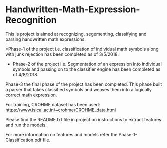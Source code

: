 # Handwritten-Math-Expression-Recognition

This is project is aimed at recognizing, segementing, classifying and parsing handwritten math expressions.

*Phase-1 of the project i.e. classification of individual math symbols along with junk rejection has been completed as of 3/5/2018.
* Phase-2 of the project i.e. Segmentation of an expression into individual symbols and passing on to the classifier engine has been completed as of 4/8/2018.

Phase-3 the final phase of the project has been completed. This phase built a parser that takes classified symbols and weaves them into a logically correct math expression.

For training, CROHME dataset has been used: https://www.isical.ac.in/~crohme/CROHME_data.html

Please find the README.txt file in project on instructions to extract features and run the models.

For more information on features and models refer the Phase-1-Classification.pdf file.
